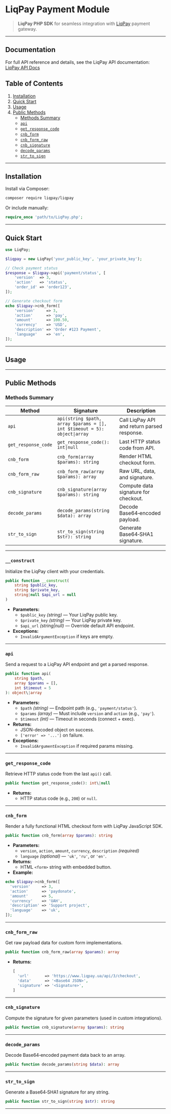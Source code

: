 # LiqPay Payment Module

> **LiqPay PHP SDK** for seamless integration with [LiqPay](https://www.liqpay.ua) payment gateway.

---

## Documentation

For full API reference and details, see the LiqPay API documentation:  
[LiqPay API Docs](https://www.liqpay.ua/documentation/en)


## Table of Contents

1. [Installation](#installation)
2. [Quick Start](#quick-start)
3. [Usage](#usage)
4. [Public Methods](#public-methods)
    - [Methods Summary](#methods-summary)
    - [`api`](#api)
    - [`get_response_code`](#get_response_code)
    - [`cnb_form`](#cnb_form)
    - [`cnb_form_raw`](#cnb_form_raw)
    - [`cnb_signature`](#cnb_signature)
    - [`decode_params`](#decode_params)
    - [`str_to_sign`](#str_to_sign)

---

## Installation

Install via Composer:

```bash
composer require liqpay/liqpay
```

Or include manually:

```php
require_once 'path/to/LiqPay.php';
```

---

## Quick Start

```php
use LiqPay;

$liqpay = new LiqPay('your_public_key', 'your_private_key');

// Check payment status
$response = $liqpay->api('payment/status', [
    'version'  => 3,
    'action'   => 'status',
    'order_id' => 'order123',
]);

// Generate checkout form
echo $liqpay->cnb_form([
    'version'     => 3,
    'action'      => 'pay',
    'amount'      => 100.50,
    'currency'    => 'USD',
    'description' => 'Order #123 Payment',
    'language'    => 'en',
]);
```

---

## Usage

---

## Public Methods

### Methods Summary

| Method               | Signature                                                            | Description                                  |
|----------------------|----------------------------------------------------------------------|----------------------------------------------|
| `api`                | `api(string $path, array $params = [], int $timeout = 5): object\|array`     | Call LiqPay API and return parsed response. |
| `get_response_code`  | `get_response_code(): int\|null`                                      | Last HTTP status code from API.             |
| `cnb_form`           | `cnb_form(array $params): string`                                     | Render HTML checkout form.                  |
| `cnb_form_raw`       | `cnb_form_raw(array $params): array`                                  | Raw URL, data, and signature.               |
| `cnb_signature`      | `cnb_signature(array $params): string`                                | Compute data signature for checkout.        |
| `decode_params`      | `decode_params(string $data): array`                                  | Decode Base64‑encoded payload.              |
| `str_to_sign`        | `str_to_sign(string $str): string`                                    | Generate Base64‑SHA1 signature.             |

---

### `__construct`

Initialize the LiqPay client with your credentials.

```php
public function __construct(
    string $public_key,
    string $private_key,
    string|null $api_url = null
)
```

- **Parameters:**
    - `$public_key` _(string)_ — Your LiqPay public key.
    - `$private_key` _(string)_ — Your LiqPay private key.
    - `$api_url` _(string|null)_ — Override default API endpoint.
- **Exceptions:**
    - `InvalidArgumentException` if keys are empty.

---

### `api`

Send a request to a LiqPay API endpoint and get a parsed response.

```php
public function api(
    string $path,
    array $params = [],
    int $timeout = 5
): object\|array
```

- **Parameters:**
    - `$path` _(string)_ — Endpoint path (e.g., `'payment/status'`).
    - `$params` _(array)_ — Must include `version` and `action` (e.g., `'pay'`).
    - `$timeout` _(int)_ — Timeout in seconds (connect + exec).
- **Returns:**
    - JSON-decoded object on success.
    - `['error' => '...']` on failure.
- **Exceptions:**
    - `InvalidArgumentException` if required params missing.

---

### `get_response_code`

Retrieve HTTP status code from the last `api()` call.

```php
public function get_response_code(): int\|null
```

- **Returns:**
    - HTTP status code (e.g., `200`) or `null`.

---

### `cnb_form`

Render a fully functional HTML checkout form with LiqPay JavaScript SDK.

```php
public function cnb_form(array $params): string
```

- **Parameters:**
    - `version`, `action`, `amount`, `currency`, `description` _(required)_
    - `language` _(optional)_ — `'uk'`, `'ru'`, or `'en'`.
- **Returns:**
    - HTML `<form>` string with embedded button.
- **Example:**

```php
echo $liqpay->cnb_form([
  'version'     => 3,
  'action'      => 'paydonate',
  'amount'      => 5,
  'currency'    => 'UAH',
  'description' => 'Support project',
  'language'    => 'uk',
]);
```

---

### `cnb_form_raw`

Get raw payload data for custom form implementations.

```php
public function cnb_form_raw(array $params): array
```

- **Returns:**
  ```php
  [
    'url'       => 'https://www.liqpay.ua/api/3/checkout',
    'data'      => '<Base64 JSON>',
    'signature' => '<Signature>',
  ]
  ```

---

### `cnb_signature`

Compute the signature for given parameters (used in custom integrations).

```php
public function cnb_signature(array $params): string
```

---

### `decode_params`

Decode Base64‑encoded payment data back to an array.

```php
public function decode_params(string $data): array
```

---

### `str_to_sign`

Generate a Base64‑SHA1 signature for any string.

```php
public function str_to_sign(string $str): string
```

---